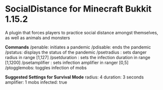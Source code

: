 # SocialDistance for Minecraft Bukkit 1.15.2
A plugin that forces players to practice social distance amongst themselves, as well as animals and monsters

**Commands**
/penable: initiates a pandemic
/pdisable: ends the pandemic
/pstatus: displays the status of the pandemic
/psetradius <radius>: sets danger radius in range [1,127]
/psetduration <seconds>: sets the infection duration in range [1,1200]
/psetamplifier <amplifier>: sets infection amplifier in ranger [0,5]
/ptogglemobs: toggles infection of mobs
  
**Suggested Settings for Survival Mode**
radius: 4
duration: 3 seconds
amplifier: 1
mobs infected: true
